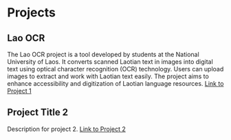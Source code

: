 # Projects

## Lao OCR
The Lao OCR project is a tool developed by students at the National University of Laos. It converts scanned Laotian text in images into digital text using optical character recognition (OCR) technology. Users can upload images to extract and work with Laotian text easily. The project aims to enhance accessibility and digitization of Laotian language resources.
[Link to Project 1](https://ocr.lao-ai.org)

## Project Title 2
Description for project 2.
[Link to Project 2](https://example.com/project2)
